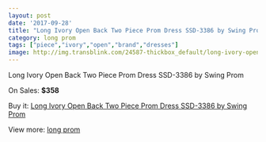 ```yaml
---
layout: post
date: '2017-09-28'
title: "Long Ivory Open Back Two Piece Prom Dress SSD-3386 by Swing Prom"
category: long prom
tags: ["piece","ivory","open","brand","dresses"]
image: http://img.transblink.com/24587-thickbox_default/long-ivory-open-back-two-piece-prom-dress-ssd-3386-by-swing-prom.jpg
---
```

Long Ivory Open Back Two Piece Prom Dress SSD-3386 by Swing Prom

On Sales: **$358**
<a href="https://www.transblink.com/en/long-prom/7764-long-ivory-open-back-two-piece-prom-dress-ssd-3386-by-swing-prom.html"><amp-img layout="responsive" width="600" height="600" src="//img.transblink.com/24587-thickbox_default/long-ivory-open-back-two-piece-prom-dress-ssd-3386-by-swing-prom.jpg" alt="Long Ivory Open Back Two Piece Prom Dress SSD-3386 by Swing Prom 0" /></a>
<a href="https://www.transblink.com/en/long-prom/7764-long-ivory-open-back-two-piece-prom-dress-ssd-3386-by-swing-prom.html"><amp-img layout="responsive" width="600" height="600" src="//img.transblink.com/24589-thickbox_default/long-ivory-open-back-two-piece-prom-dress-ssd-3386-by-swing-prom.jpg" alt="Long Ivory Open Back Two Piece Prom Dress SSD-3386 by Swing Prom 1" /></a>
<a href="https://www.transblink.com/en/long-prom/7764-long-ivory-open-back-two-piece-prom-dress-ssd-3386-by-swing-prom.html"><amp-img layout="responsive" width="600" height="600" src="//img.transblink.com/24588-thickbox_default/long-ivory-open-back-two-piece-prom-dress-ssd-3386-by-swing-prom.jpg" alt="Long Ivory Open Back Two Piece Prom Dress SSD-3386 by Swing Prom 2" /></a>

Buy it: [Long Ivory Open Back Two Piece Prom Dress SSD-3386 by Swing Prom](https://www.transblink.com/en/long-prom/7764-long-ivory-open-back-two-piece-prom-dress-ssd-3386-by-swing-prom.html "Long Ivory Open Back Two Piece Prom Dress SSD-3386 by Swing Prom")

View more: [long prom](https://www.transblink.com/en/58-long-prom "long prom")